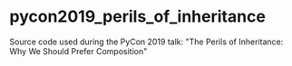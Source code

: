 # pycon2019_perils_of_inheritance
Source code used during the PyCon 2019 talk: "The Perils of Inheritance: Why We Should Prefer Composition"
